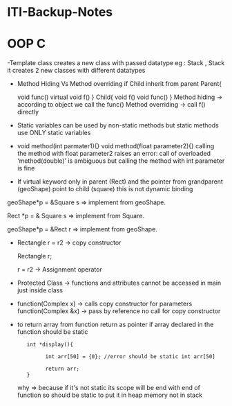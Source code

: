 # ITI-Backup-Notes

# OOP C 

 -Template class creates a new class with passed datatype
  eg : Stack<int> , Stack<float> it creates 2 new classes with different datatypes
   
 - Method Hiding Vs Method overriding 
  if Child inherit from parent 
   Parent{
   
   void func()
  virtual void f()
 }
 Child{
  void f()
  void func()
 }
 Method hiding -> according to object we call the func()
 Method overriding -> call f() directly
 - Static variables can be used by non-static methods but static methods use ONLY static variables 
 - void method(int parmater1){}
   void method(float parameter2){}
   calling the method with float parameter2 raises an error: call of overloaded ‘method(double)’ is ambiguous
   but calling the method with int parameter is fine
 
 - If virtual keyword only in parent (Rect) and the pointer from grandparent (geoShape) point to child (square) this is not dynamic binding
  
geoShape*p = &Square s => implement from geoShape. 
 
 Rect *p = & Square s => implement from Square. 
 
 geoShape*p = &Rect r => implement from geoShape.
 
 
 - Rectangle r = r2  -> copy constructor
 
   Rectangle r;
 
   r = r2           -> Assignment operator
 - Protected Class -> functions and attributes cannot be accessed in main just inside class
 
 - function(Complex x) -> calls copy constructor for parameters
   function(Complex &x) -> pass by reference no call for copy constructor
 
 - to return array from function return as pointer if array declared in the function should be static
 
 
          int *display(){
 
                int arr[50] = {0}; //error should be static int arr[50]
 
                return arr;
          }
 
    why => because if it's not static its scope will be end with end of function so should be static to put it in heap memory not in stack 
